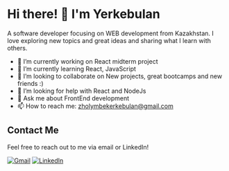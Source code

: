 # Hi there! 👋 I'm Yerkebulan
A software developer focusing on WEB development from Kazakhstan. I love exploring new topics and great ideas and sharing what I learn with others.



- 🔭 I’m currently working on React midterm project
- 🌱 I’m currently learning React, JavaScript
- 👯 I’m looking to collaborate on New projects, great bootcamps and new friends :)
- 🤔 I’m looking for help with React and NodeJs
- 💬 Ask me about FrontEnd development
- 📫 How to reach me: zholymbekerkebulan@gmail.com
  
## Contact Me
Feel free to reach out to me via email or LinkedIn!

[![Gmail](https://img.shields.io/badge/Gmail-Contact-red?style=flat&logo=gmail&logoColor=white)](mailto:zholymbekerkebulan@gmail.com)
[![LinkedIn](https://img.shields.io/badge/LinkedIn-Profile-blue?style=flat&logo=linkedin&logoColor=white)](https://www.linkedin.com/in/yerkebulan-zholymbek-65b831326/)
